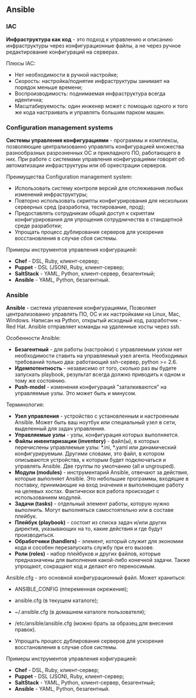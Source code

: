 ## Ansible

### IAC
**Инфраструктура как код** - это подход к управлению и описанию инфраструктуры через конфигурационные файлы, а не через ручное редактирование конфигураций на серверах.

Плюсы IAC:
 - Нет необходимости в ручной настройке;
 - Скорость: настройка/поднятие инфраструктуры занимает на порядок меньше времени;
 - Воспроизводимость: поднимаемая инфраструктура всегда идентична;
 - Масштабируемость: один инженер может с помощью одного и того же кода настраивать и управлять большим парком машин.

### Configuration management systems

**Системы управления конфигурациями** - программы и комплексы, позволяющие централизованно управлять конфигурацией множества разнообразных разрозненных ОС и прикладного ПО, работающего в них. При работе с системами управления конфигурациями говорят об автоматизации инфраструктуры или об оркестрации серверов.

Преимущества Configuration management system:
 - Использовать систему контроля версий для отслеживания любых изменений инфраструктуры;
 - Повторно использовать скрипты конфигурирования для нескольких серверных сред (разработка, тестирование, прод);
 - Предоставлять сотрудникам общий доступ к скриптам конфигурирования для упрощения сотрудничества в стандартной среде разработки;
 - Упрощать процесс дублирования серверов для ускорения восстановления в случае сбоя системы.

Примеры инструментов управления кофигурацией:
 - **Chef** - DSL, Ruby, клиент-сервер;
 - **Puppet** - DSL (JSON), Ruby, клиент-сервер;
 - **SaltStack** - YAML, Python, клиент-сервер, безагентный;
 - **Ansible** - YAML, Python, безагентный.

### Ansible

**Ansible** - система управления конфигурациями, Позволяет централизованно управлять ПО, ОС и их настройками на Linux, Mac, Windows. Написан на Python, открытый исходный код, разработчик - Red Hat. Ansible отправляет команды на удаленные хосты через ssh.

Особенности Ansible:
 - **Безагентный** - для работы (настройки) с управляемым узлом нет необходимости ставить на управляемый узел агента. Необходимых требований только два: работающий ssh-сервер, python >= 2.6.
 - **Идемпотентность** - независимо от того, сколько раз вы будете запускать playbook, результат всегда должно приводить к одном и тому же состоянию.
 - **Push-model** - изменения конфигураций "заталкиваются" на управляемые узлы. Это может быть и минусом.

Терминология:
 - **Узел управления** - устройство с установленным и настроенным Ansible. Может быть ваш ноутбук или специальный узел в сети, выделенный для задач управления.
 - **Управляемые узлы** - узлы, конфигурация которых выполняется.
 - **Файлы инвентаризации (inventory)** - файл(ы), в которых перечислены управляемые узлы: *.ini, *.yaml или динамический конфигурируемым. Другими словами, это файл, в котором описываются устройства, к которым будет подключаться и управлять Ansible. Две группы по умолчанию (all и ungrouped).
 - **Модули (modules)** - инструментарий Ansible, отвечают за действия, которые выполняет Ansible. Это небольшие программы, входящие в поставку, принимающие на вход значения и выполняющие работу на целевых хостах. Фактически вся работа происходит с использованием модулей.
 - **Задачи (tasks)** - отдельный элемент работы, которую нужно выполнить. Могут выполняться самостоятельно или в составе плейбук.
 - **Плейбук (playbook)** - состоит из списка задач и/или других директив, указывающих на то, какие действия и где будут производиться.
 - **Обработчики (handlers)** - элемент, который служит для экономии кода и сособен перезапускать службу при его вызове.
 - **Роли (roles)** - набор плейбуков и других файлов, которые предназначены для выполнения какой-либо конечной задачи. Также упрощают, сокращают код и делают его переносимым.

Ansible.cfg - это основной конфигурационный файл. Может храниться:
 - ANSIBLE_CONFIG (ппеременная окрежения);
 - ansible.cfg (в текущем каталоге);
 - ~/.ansible.cfg (в домашнем каталоге пользователя);
 - /etc/ansible/ansible.cfg (можно брать за образец для внесения правок).

 - Упрощать процесс дублирования серверов для ускорения восстановления в случае сбоя системы.

Примеры инструментов управления кофигурацией:
 - **Chef** - DSL, Ruby, клиент-сервер;
 - **Puppet** - DSL (JSON), Ruby, клиент-сервер;
 - **SaltStack** - YAML, Python, клиент-сервер, безагентный;
 - **Ansible** - YAML, Python, безагентный.
